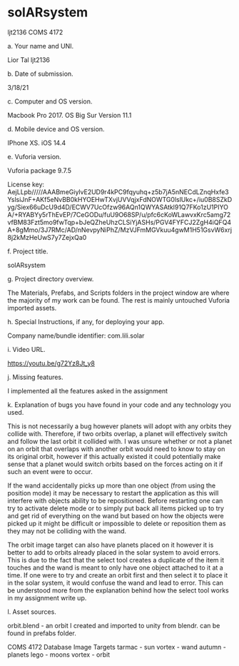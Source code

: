 # solARsystem
ljt2136 COMS 4172

a. Your name and UNI.

Lior Tal ljt2136

b. Date of submission.

3/18/21

c. Computer and OS version.

Macbook Pro 2017. OS Big Sur Version 11.1

d. Mobile device and OS version.

IPhone XS. iOS 14.4

e. Vuforia version.

Vuforia package 9.7.5

License key: AejLLpb/////AAABmeGiylvE2UD9r4kPC9fqyuhq+z5b7jA5nNECdLZnqHxfe3YslsiJnF+AKf5eNvBB0kHYOEHwTXvjUVVqjxFdNOWTG0lslUkc+/iu0B8SZkDyg/Siex66uDcU9d4D/ECWV7UcOfzw96AQn1QWYASAtkl91Q7FKo1zU1PIYOA/+RYABYy5rThEvEP/7CeGODu/fuU9O68SP/u/pfc6cKoWLawvxKrc5amg72vfBM83Fzt5mo9fwTqp+bJeQZheUhzCLSiYjASHs/PGV4FYFCJ2ZgH4iQFQ4A+8gMmo/3J7RMc/AD/nNevpyNiPhZ/MzVJFmMGVkuu4gwM1H51GsvW6xrj8j2kMzHeUwS7y7ZejxQa0

f. Project title.

solARsystem

g. Project directory overview.

The Materials, Prefabs, and Scripts folders in the project window are where the majority of my work can be found. The rest is mainly untouched Vuforia imported assets.

h. Special Instructions, if any, for deploying your app.

Company name/bundle identifier: com.lili.solar

i. Video URL.

https://youtu.be/g72Yz8Jt_y8

j. Missing features.

I implemented all the features asked in the assignment

k. Explanation of bugs you have found in your code and any technology you used.

This is not necessarily a bug however planets will adopt with any orbits they collide with. Therefore, if two orbits overlap, a planet will effectively switch and follow the last orbit it collided with. I was unsure whether or not a planet on an orbit that overlaps with another orbit would need to know to stay on its original orbit, however if this actually existed it could potentially make sense that a planet would switch orbits based on the forces acting on it if such an event were to occur.

If the wand accidentally picks up more than one object (from using the position mode) it may be necessary to restart the application as this will interfere with objects ability to be repositioned. Before restarting one can try to activate delete mode or to simply put back all items picked up to try and get rid of everything on the wand but based on how the objects were picked up it might be difficult or impossible to delete or reposition them as they may not be colliding with the wand.

The orbit image target can also have planets placed on it however it is better to add to orbits already placed in the solar system to avoid errors. This is due to the fact that the select tool creates a duplicate of the item it touches and the wand is meant to only have one object attached to it at a time. If one were to try and create an orbit first and then select it to place it in the solar system, it would confuse the wand and lead to error. This can be understood more from the explanation behind how the select tool works in my assignment write up.

l. Asset sources.

orbit.blend - an orbit I created and imported to unity from blendr. can be found in prefabs folder.

COMS 4172 Database Image Targets
tarmac - sun
vortex - wand
autumn - planets
lego - moons
vortex - orbit


